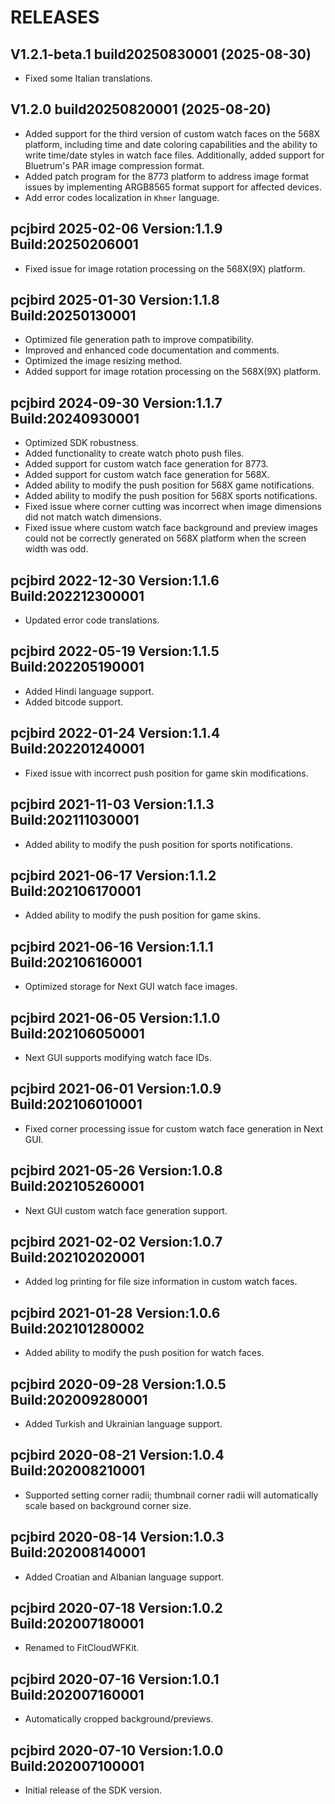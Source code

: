 # RELEASES

## V1.2.1-beta.1 build20250830001 (2025-08-30)

- Fixed some Italian translations.

## V1.2.0 build20250820001 (2025-08-20)

- Added support for the third version of custom watch faces on the 568X platform, including time and date coloring capabilities and the ability to write time/date styles in watch face files. Additionally, added support for Bluetrum's PAR image compression format.
- Added patch program for the 8773 platform to address image format issues by implementing ARGB8565 format support for affected devices.
- Add error codes localization in `Khmer` language.

## pcjbird 2025-02-06 Version:1.1.9 Build:20250206001

- Fixed issue for image rotation processing on the 568X(9X) platform.

## pcjbird 2025-01-30 Version:1.1.8 Build:20250130001

- Optimized file generation path to improve compatibility.
- Improved and enhanced code documentation and comments.
- Optimized the image resizing method.
- Added support for image rotation processing on the 568X(9X) platform.

## pcjbird 2024-09-30 Version:1.1.7 Build:20240930001

- Optimized SDK robustness.
- Added functionality to create watch photo push files.
- Added support for custom watch face generation for 8773.
- Added support for custom watch face generation for 568X.
- Added ability to modify the push position for 568X game notifications.
- Added ability to modify the push position for 568X sports notifications.
- Fixed issue where corner cutting was incorrect when image dimensions did not match watch dimensions.
- Fixed issue where custom watch face background and preview images could not be correctly generated on 568X platform when the screen width was odd.

## pcjbird 2022-12-30 Version:1.1.6 Build:202212300001

- Updated error code translations.

## pcjbird 2022-05-19 Version:1.1.5 Build:202205190001

- Added Hindi language support.
- Added bitcode support.

## pcjbird 2022-01-24 Version:1.1.4 Build:202201240001

- Fixed issue with incorrect push position for game skin modifications.

## pcjbird 2021-11-03 Version:1.1.3 Build:202111030001

- Added ability to modify the push position for sports notifications.

## pcjbird 2021-06-17 Version:1.1.2 Build:202106170001

- Added ability to modify the push position for game skins.

## pcjbird 2021-06-16 Version:1.1.1 Build:202106160001

- Optimized storage for Next GUI watch face images.

## pcjbird 2021-06-05 Version:1.1.0 Build:202106050001

- Next GUI supports modifying watch face IDs.

## pcjbird 2021-06-01 Version:1.0.9 Build:202106010001

- Fixed corner processing issue for custom watch face generation in Next GUI.

## pcjbird 2021-05-26 Version:1.0.8 Build:202105260001

- Next GUI custom watch face generation support.

## pcjbird 2021-02-02 Version:1.0.7 Build:202102020001

- Added log printing for file size information in custom watch faces.

## pcjbird 2021-01-28 Version:1.0.6 Build:202101280002

- Added ability to modify the push position for watch faces.

## pcjbird 2020-09-28 Version:1.0.5 Build:202009280001

- Added Turkish and Ukrainian language support.

## pcjbird 2020-08-21 Version:1.0.4 Build:202008210001

- Supported setting corner radii; thumbnail corner radii will automatically scale based on background corner size.

## pcjbird 2020-08-14 Version:1.0.3 Build:202008140001

- Added Croatian and Albanian language support.

## pcjbird 2020-07-18 Version:1.0.2 Build:202007180001

- Renamed to FitCloudWFKit.

## pcjbird 2020-07-16 Version:1.0.1 Build:202007160001

- Automatically cropped background/previews.

## pcjbird 2020-07-10 Version:1.0.0 Build:202007100001

- Initial release of the SDK version.
